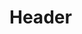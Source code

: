 <!-- TITLE: Journal Club -->
<!-- SUBTITLE: Journal Club, as the name suggests, is a student organisation that focuses on journalism. A few initiatives of the club include fest magazines, [Whispers in the Woods](/orgs/journal-club/whispers-in-the-woods) (the college newsletter), The News Not Reported, spotlights to highlight the pressing issues the campus faces and this very website that you're now on, BITS Wiki. -->

# Header